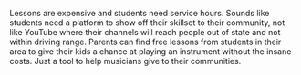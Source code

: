 Lessons are expensive and students need service hours.
Sounds like students need a platform to show off their skillset to their community, not like YouTube where their channels will reach people out of state and not within driving range.
Parents can find free lessons from students in their area to give their kids a chance at playing an instrument without the insane costs.
Just a tool to help musicians give to their communities.
